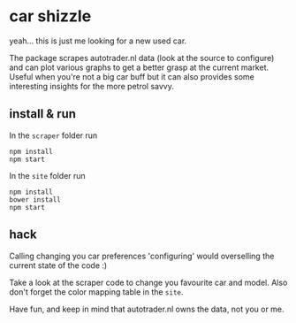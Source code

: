 # car shizzle

yeah... this is just me looking for a new used car.

The package scrapes autotrader.nl data (look at the source to configure) and can plot various graphs to get a better grasp at the current market. Useful when you're not a big car buff but it can also provides some interesting insights for the more petrol savvy.

## install & run

In the `scraper` folder run

    npm install
    npm start

In the `site` folder run

    npm install
    bower install
    npm start

## hack

Calling changing you car preferences 'configuring' would overselling the current state of the code :)

Take a look at the scraper code to change you favourite car and model. Also don't forget the color mapping table in the `site`.

Have fun, and keep in mind that autotrader.nl owns the data, not you or me.
